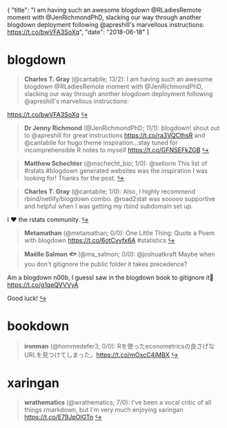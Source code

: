 {
  "title": "I am having such an awesome blogdown @RLadiesRemote moment with @JenRichmondPhD, slacking our way through another blogdown deployment following @apreshill's marvellous instructions: https://t.co/bwVFA3SoXq",
  "date": "2018-06-18"
}

# blogdown

> **Charles T. Gray** (@cantabile; 13/2): I am having such an awesome blogdown @RLadiesRemote moment with @JenRichmondPhD, slacking our way through another blogdown deployment following @apreshill's marvellous instructions: 
>
https://t.co/bwVFA3SoXq  [&#8618;](https://twitter.com/xieyihui/status/1008303066687287296)

<!-- -->


> **Dr Jenny Richmond** (@JenRichmondPhD; 11/1): blogdown! shout out to @apreshill for great instructions https://t.co/ra3VQCthsR and @cantabile for hugo theme inspiration...stay tuned for incomprehensible R notes to myself https://t.co/GFNSEFkZGB  [&#8618;](https://twitter.com/xieyihui/status/1008221562695122944)

<!-- -->


> **Matthew Schechter** (@mschecht_bio; 1/0): @sellorm This list of #rstats #blogdown generated websites was the inspiration I was looking for! Thanks for the post.  [&#8618;](https://twitter.com/xieyihui/status/1008313641953845253)

<!-- -->


> **Charles T. Gray** (@cantabile; 1/0): Also, I highly recommend rbind/netlify/blogdown combo. @road2stat was sooooo supportive and helpful when I was getting my rbind subdomain set up.
>
I ❤️ the rstats community.  [&#8618;](https://twitter.com/xieyihui/status/1008226067104989184)

<!-- -->


> **Metamathan** (@metamathan; 0/0): One Little Thing: Quote a Poem with blogdown https://t.co/6otCvvfx6A #statistics  [&#8618;](https://twitter.com/xieyihui/status/1008357723690455042)

<!-- -->


> **Maëlle Salmon 🐟** (@ma_salmon; 0/0): @joshuatkraft Maybe when you don't gitignore the public folder it takes precedence?
>
Am a blogdown n00b, I guessI saw in the blogdown book to gitignore it🤔 https://t.co/g1qeQVVVyA
>
Good luck!  [&#8618;](https://twitter.com/xieyihui/status/1008218071427842053)

<!-- -->


# bookdown

> **ironman** (@hommedefer3; 0/0): Rを使ったeconometricsの良さげなURLを見つけてしまった。https://t.co/mOxcC4iMBX  [&#8618;](https://twitter.com/xieyihui/status/1008347308356861953)

<!-- -->


# xaringan

> **wrathematics** (@wrathematics; 7/0): I've been a vocal critic of all things rmarkdown, but I'm very much enjoying xaringan https://t.co/E79JpOlGTn  [&#8618;](https://twitter.com/xieyihui/status/1008442129876742144)

<!-- -->


